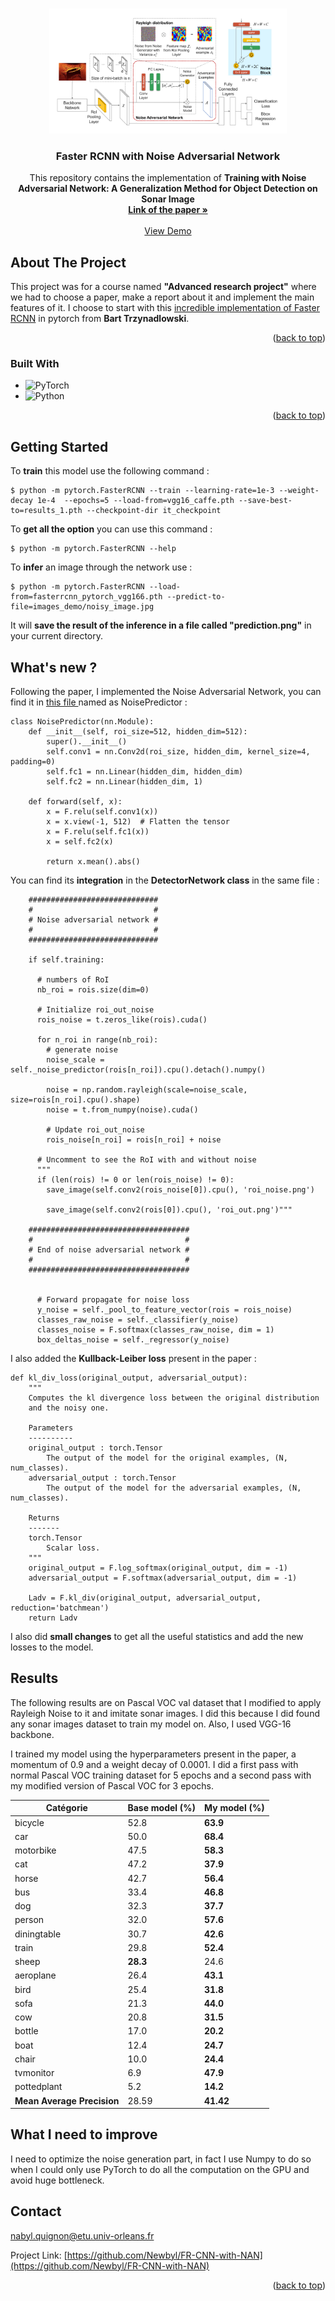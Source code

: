 <a name="readme-top"></a>


<!-- PROJECT LOGO -->
<br />
<div align="center">
  <a href="https://github.com/Newbyl/FR-CNN-with-NAN">
    <img src="images/NAN_archi.png" alt="Logo" width="380" height="200">
  </a>

<h3 align="center">Faster RCNN with Noise Adversarial Network</h3>

  <p align="center">
    This repository contains the implementation of <strong>Training with Noise Adversarial Network: A Generalization Method for Object
    Detection on Sonar Image</strong>
    <br />
    <a href="https://openaccess.thecvf.com/content_WACV_2020/papers/Ma_Training_with_Noise_Adversarial_Network_A_Generalization_Method_for_Object_WACV_2020_paper.pdf"><strong>Link of the paper »</strong></a>
    <br />
    <br />
    <a href="https://colab.research.google.com/drive/1kEU1wpLT1JNoSt1oW2ZMoATsHLki2aCY?usp=sharing">View Demo</a>
  </p>
</div>



<!-- ABOUT THE PROJECT -->
## About The Project

This project was for a course named <strong>"Advanced research project"</strong> where we had to choose a paper, make a report about it and implement the main features of it. I choose to start with this <a href="https://github.com/trzy/FasterRCNN">incredible implementation of Faster RCNN</a> in pytorch from <strong>Bart Trzynadlowski</strong>.

<p align="right">(<a href="#readme-top">back to top</a>)</p>



### Built With

* ![PyTorch](https://img.shields.io/badge/PyTorch-%23EE4C2C.svg?style=for-the-badge&logo=PyTorch&logoColor=white)
* ![Python](https://img.shields.io/badge/python-3670A0?style=for-the-badge&logo=python&logoColor=ffdd54)

<p align="right">(<a href="#readme-top">back to top</a>)</p>



<!-- GETTING STARTED -->
## Getting Started

To <strong>train</strong> this model use the following command :

```console
$ python -m pytorch.FasterRCNN --train --learning-rate=1e-3 --weight-decay 1e-4  --epochs=5 --load-from=vgg16_caffe.pth --save-best-to=results_1.pth --checkpoint-dir it_checkpoint
```

To <strong>get all the option</strong> you can use this command :

```console
$ python -m pytorch.FasterRCNN --help
```

To <strong>infer</strong> an image through the network use  :

```console
$ python -m pytorch.FasterRCNN --load-from=fasterrcnn_pytorch_vgg166.pth --predict-to-file=images_demo/noisy_image.jpg
```

It will <strong>save the result of the inference in a file called "prediction.png"</strong> in your current directory.


<!-- What's new ? -->
## What's new ?

Following the paper, I implemented the Noise Adversarial Network, you can find it in <a href="https://github.com/Newbyl/FR-CNN-with-NAN/blob/main/pytorch/FasterRCNN/models/detector.py"> this file </a> named as NoisePredictor : 

```Py
class NoisePredictor(nn.Module):
    def __init__(self, roi_size=512, hidden_dim=512):
        super().__init__()
        self.conv1 = nn.Conv2d(roi_size, hidden_dim, kernel_size=4, padding=0)
        self.fc1 = nn.Linear(hidden_dim, hidden_dim)
        self.fc2 = nn.Linear(hidden_dim, 1)
        
    def forward(self, x):
        x = F.relu(self.conv1(x))
        x = x.view(-1, 512)  # Flatten the tensor
        x = F.relu(self.fc1(x))
        x = self.fc2(x)
        
        return x.mean().abs()
```

You can find its <strong>integration</strong> in the <strong>DetectorNetwork class</strong> in the same file : 

```Py
    #############################
    #                           #
    # Noise adversarial network #
    #                           #
    #############################
    
    if self.training:
    
      # numbers of RoI
      nb_roi = rois.size(dim=0)
      
      # Initialize roi_out_noise
      rois_noise = t.zeros_like(rois).cuda()
      
      for n_roi in range(nb_roi):
        # generate noise
        noise_scale = self._noise_predictor(rois[n_roi]).cpu().detach().numpy()

        noise = np.random.rayleigh(scale=noise_scale, size=rois[n_roi].cpu().shape)
        noise = t.from_numpy(noise).cuda()
        
        # Update roi_out_noise
        rois_noise[n_roi] = rois[n_roi] + noise
        
      # Uncomment to see the RoI with and without noise
      """
      if (len(rois) != 0 or len(rois_noise) != 0):
        save_image(self.conv2(rois_noise[0]).cpu(), 'roi_noise.png')
            
        save_image(self.conv2(rois[0]).cpu(), 'roi_out.png')"""
    
    ####################################
    #                                  #
    # End of noise adversarial network #
    #                                  #
    ####################################
    

      # Forward propagate for noise loss
      y_noise = self._pool_to_feature_vector(rois = rois_noise)
      classes_raw_noise = self._classifier(y_noise)
      classes_noise = F.softmax(classes_raw_noise, dim = 1)
      box_deltas_noise = self._regressor(y_noise)
```

I also added the <strong>Kullback-Leiber loss</strong> present in the paper : 

```Py
def kl_div_loss(original_output, adversarial_output):
    """
    Computes the kl divergence loss between the original distribution
    and the noisy one.

    Parameters
    ----------
    original_output : torch.Tensor
        The output of the model for the original examples, (N, num_classes).
    adversarial_output : torch.Tensor
        The output of the model for the adversarial examples, (N, num_classes).

    Returns
    -------
    torch.Tensor
        Scalar loss.
    """
    original_output = F.log_softmax(original_output, dim = -1)
    adversarial_output = F.softmax(adversarial_output, dim = -1)

    Ladv = F.kl_div(original_output, adversarial_output, reduction='batchmean')
    return Ladv
```

I also did <strong>small changes</strong> to get all the useful statistics and add the new losses to the model.

## Results

The following results are on Pascal VOC val dataset that I modified to apply Rayleigh Noise to it and imitate sonar images. I did this because I did found any sonar images dataset to train my model on. Also, I used VGG-16 backbone.

I trained my model using the hyperparameters present in the paper, a momentum of 0.9 and a weight decay of 0.0001. I did a first pass with normal Pascal VOC training dataset for 5 epochs and a second pass with my modified version of Pascal VOC for 3 epochs.

| Catégorie        | Base model (%) | My model (%) |
|------------------|--------------------|----------------|
| bicycle          | 52.8               | **63.9**       |
| car              | 50.0               | **68.4**       |
| motorbike        | 47.5               | **58.3**       |
| cat              | 47.2               | **37.9**       |
| horse            | 42.7               | **56.4**       |
| bus              | 33.4               | **46.8**       |
| dog              | 32.3               | **37.7**       |
| person           | 32.0               | **57.6**       |
| diningtable      | 30.7               | **42.6**       |
| train            | 29.8               | **52.4**       |
| sheep            | **28.3**            | 24.6           |
| aeroplane        | 26.4               | **43.1**       |
| bird             | 25.4               | **31.8**       |
| sofa             | 21.3               | **44.0**       |
| cow              | 20.8               | **31.5**       |
| bottle           | 17.0               | **20.2**       |
| boat             | 12.4               | **24.7**       |
| chair            | 10.0               | **24.4**       |
| tvmonitor        | 6.9                | **47.9**       |
| pottedplant      | 5.2                | **14.2**       |
| **Mean Average Precision** | 28.59  | **41.42**  |


## What I need to improve

I need to optimize the noise generation part, in fact I use Numpy to do so when I could only use PyTorch to do all the computation on the GPU and avoid huge bottleneck.



<!-- CONTACT -->
## Contact

nabyl.quignon@etu.univ-orleans.fr

Project Link: [https://github.com/Newbyl/FR-CNN-with-NAN](https://github.com/Newbyl/FR-CNN-with-NAN)

<p align="right">(<a href="#readme-top">back to top</a>)</p>




